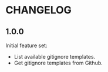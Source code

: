 CHANGELOG
=========

1.0.0
-----

Initial feature set:

* List available gitignore templates.
* Get gitignore templates from Github.
